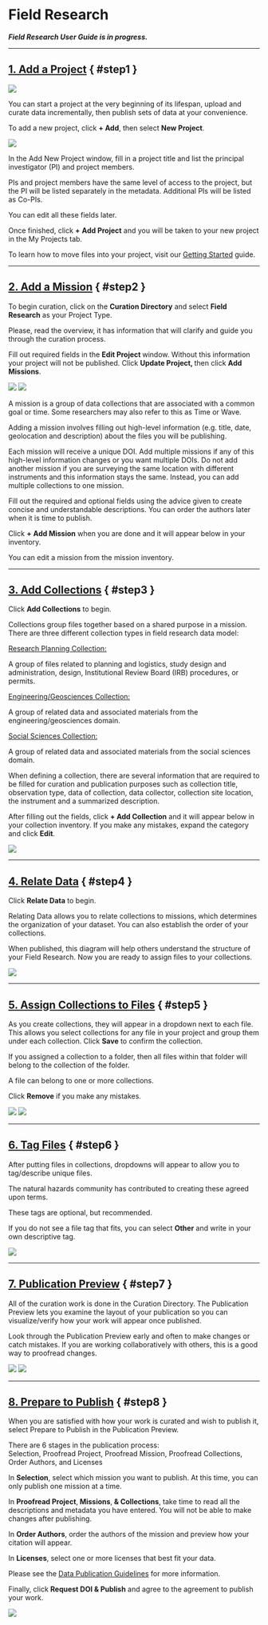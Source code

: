 # Field Research

<b><i>Field Research User Guide is in progress.</i></b>

---
## [1. Add a Project](#step1) { #step1 } 

<img src="../../imgs/guide-allguides-1a.jpg">
    
You can start a project at the very beginning of its lifespan, upload and curate data incrementally, then publish sets of data at your convenience.

To add a new project, click <strong>+ Add</strong>, then select <strong>New Project</strong>.

<img src="../../imgs/guide-allguides-1b.png">
    
In the Add New Project window, fill in a project title and list the principal investigator (PI) and project members.

PIs and project members have the same level of access to the project, but the PI will be listed separately in the metadata. Additional PIs will be listed as Co-PIs. 

You can edit all these fields later.

Once finished, click <strong>+</strong> <strong>Add Project</strong> and you will be taken to your new project in the My Projects tab.

To learn how to move files into your project, visit our <a href="/rw/user-guides/getting-started/">Getting Started</a> guide.

---
## [2. Add a Mission](#step2) { #step2 } 

To begin curation, click on the <strong>Curation Directory</strong> and select <strong>Field Research</strong> as your Project Type.

Please, read the overview, it has information that will clarify and guide you through the curation process.

Fill out required fields in the <strong>Edit Project </strong>window. Without this information your project will not be published. Click <strong>Update Project, </strong>then click <strong>Add Missions</strong>.


<img src="../../imgs/guide-fieldresearch-2a.jpg">

<img src="../../imgs/guide-fieldresearch-2b.png">
    

A mission is a group of data collections that are associated with a common goal or time. Some researchers may also refer to this as Time or Wave.

Adding a mission involves filling out high-level information (e.g. title, date, geolocation and description) about the files you will be publishing. 

Each mission will receive a unique DOI. Add multiple missions if any of this high-level information changes or you want multiple DOIs. Do not add another mission if you are surveying the same location with different instruments and this information stays the same. Instead, you can add multiple collections to one mission.

Fill out the required and optional fields using the advice given to create concise and understandable descriptions. You can order the authors later when it is time to publish.

Click <strong>+</strong> <strong>Add Mission</strong> when you are done and it will appear below in your inventory.

You can edit a mission from the mission inventory.

<a name="step4d"> </a>

---
## [3. Add Collections](#step3) { #step3 } 

Click <strong>Add Collections</strong> to begin.

Collections group files together based on a shared purpose in a mission. There are three different collection types in field research data model:

<u>Research Planning Collection:</u>

A group of files related to planning and logistics, study design and administration, design, Institutional Review Board (IRB) procedures, or permits.

<u>Engineering/Geosciences Collection:</u> 

A group of related data and associated materials from the engineering/geosciences domain.

<u>Social Sciences Collection:</u> 

A group of related data and associated materials from the social sciences domain.

When defining a collection, there are several information that are required to be filled for curation and publication purposes such as collection title, observation type, data of collection, data collector, collection site location, the instrument and a summarized description.

After filling out the fields, click <strong>+ Add Collection</strong> and it will appear below in your collection inventory. If you make any mistakes, expand the category and click <strong>Edit</strong>.

<img src="../../imgs/guide-fieldresearch-3.png">
    

---
## [4. Relate Data](#step4) { #step4 } 

Click <strong>Relate Data</strong> to begin.

Relating Data allows you to relate collections to missions, which determines the organization of your dataset. You can also establish the order of your collections.

When published, this diagram will help others understand the structure of your Field Research. Now you are ready to assign files to your collections.



<img src="../../imgs/guide-fieldresearch-4.png">
    
---
## [5. Assign Collections to Files](#step5) { #step5 } 

As you create collections, they will appear in a dropdown next to each file. This allows you select collections for any file in your project and group them under each collection. Click <strong>Save</strong> to confirm the collection.

If you assigned a collection to a folder, then all files within that folder will belong to the collection of the folder. 

A file can belong to one or more collections.

Click <strong>Remove</strong> if you make any mistakes.


<img src="../../imgs/guide-fieldresearch-5a.jpg">
    

<img src="../../imgs/guide-fieldresearch-5b.png">
    

---
## [6. Tag Files](#step6) { #step6 } 

After putting files in collections, dropdowns will appear to allow you to tag/describe unique files. 

The natural hazards community has contributed to creating these agreed upon terms.

These tags are optional, but recommended.

If you do not see a file tag that fits, you can select <strong>Other</strong> and write in your own descriptive tag.


<img src="../../imgs/guide-fieldresearch-6.png">
    

---
## [7. Publication Preview](#step7) { #step7 } 

All of the curation work is done in the Curation Directory. The Publication Preview lets you examine the layout of your publication so you can visualize/verify how your work will appear once published.

Look through the Publication Preview early and often to make changes or catch mistakes. If you are working collaboratively with others, this is a good way to proofread changes.


<img src="../../imgs/guide-fieldresearch-7a.jpg">
    

<img src="../../imgs/guide-fieldresearch-7b.png">
    

---
## [8. Prepare to Publish](#step8) { #step8 } 

When you are satisfied with how your work is curated and wish to publish it, select Prepare to Publish in the Publication Preview. 

There are 6 stages in the publication process:   
Selection, Proofread Project, Proofread Mission, Proofread Collections, Order Authors, and Licenses

In <strong>Selection</strong>, select which mission you want to publish. At this time, you can only publish one mission at a time.

In <strong>Proofread Project</strong>,<strong> Missions</strong>,<strong> &amp; Collections</strong>, take time to read all the descriptions and metadata you have entered. You will not be able to make changes after publishing.

In <strong>Order Authors</strong>, order the authors of the mission and preview how your citation will appear.

In <strong>Licenses</strong>, select one or more licenses that best fit your data. 

Please see the <a href="/rw/user-guides/data-publication-guidelines/" >Data Publication Guidelines</a> for more information.

Finally, click <strong>Request DOI &amp; Publish</strong> and agree to the agreement to publish your work.


<img src="../../imgs/guide-fieldresearch-8.jpg">
    
    
